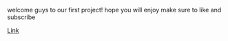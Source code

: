 welcome guys to our first project! hope you will enjoy
make sure to like and subscribe

<a href="https://rakenduse-loomine.vercel.app">Link</a>

